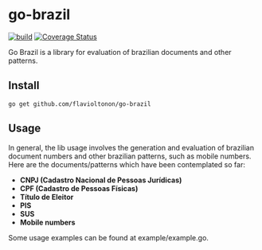 # go-brazil

[![build](https://github.com/flavioltonon/go-brazil/actions/workflows/build.yml/badge.svg)](https://github.com/flavioltonon/go-brazil/actions/workflows/build.yml)
[![Coverage Status](https://coveralls.io/repos/github/flavioltonon/go-brazil/badge.svg?branch=main)](https://coveralls.io/github/flavioltonon/go-brazil?branch=main)

Go Brazil is a library for evaluation of brazilian documents and other patterns.

## Install

```
go get github.com/flavioltonon/go-brazil
```

## Usage

In general, the lib usage involves the generation and evaluation of brazilian document numbers and other brazilian patterns, such as mobile numbers.
Here are the documents/patterns which have been contemplated so far:

- **CNPJ (Cadastro Nacional de Pessoas Jurídicas)**
- **CPF (Cadastro de Pessoas Físicas)**
- **Título de Eleitor**
- **PIS**
- **SUS**
- **Mobile numbers**

 Some usage examples can be found at example/example.go.
